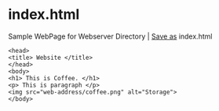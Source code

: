# index.html
Sample WebPage for Webserver Directory | [Save as](https://www.rapidtables.com/tools/notepad.html) index.html


```
<head>
<title> Website </title>
</head>
<body>
<h1> This is Coffee. </h1>
<p> This is paragraph </p>
<img src="web-address/coffee.png" alt="Storage">
</body>
```
